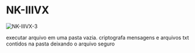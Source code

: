 # NK-IIIVX




![NK-IIIVX-3](https://user-images.githubusercontent.com/101123260/157068332-5e9a0085-ab15-4a73-9c05-e7a44aebd198.png)

executar arquivo em uma pasta vazia. criptografa mensagens e arquivos txt contidos na pasta deixando o arquivo seguro





